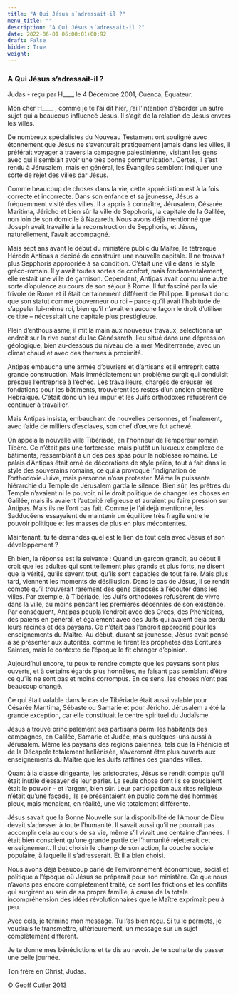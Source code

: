 ```yaml
---
title: "A Qui Jésus s’adressait-il ?"
menu_title: ""
description: "A Qui Jésus s’adressait-il ?"
date: 2022-06-01 06:00:01+00:92
draft: False
hidden: True
weight:
---
```

### A Qui Jésus s’adressait-il ?

Judas - reçu par H____ le 4 Décembre 2001, Cuenca, Équateur.

Mon cher H____ , comme je te l’ai dit hier, j’ai l’intention d’aborder un autre sujet qui a beaucoup influencé Jésus. Il s’agit de la relation de Jésus envers les villes.

De nombreux spécialistes du Nouveau Testament ont souligné avec étonnement que Jésus ne s’aventurait pratiquement jamais dans les villes, il préférait voyager à travers la campagne palestinienne, visitant les gens avec qui il semblait avoir une très bonne communication. Certes, il s’est rendu à Jérusalem, mais en général, les Évangiles semblent indiquer une sorte de rejet des villes par Jésus.

Comme beaucoup de choses dans la vie, cette appréciation est à la fois correcte et incorrecte. Dans son enfance et sa jeunesse, Jésus a fréquemment visité des villes. Il a appris à connaître, Jérusalem, Césarée Maritima, Jéricho et bien sûr la ville de Sepphoris, la capitale de la Galilée, non loin de son domicile à Nazareth. Nous avons déjà mentionné que Joseph avait travaillé à la reconstruction de Sepphoris, et Jésus, naturellement, l’avait accompagné.

Mais sept ans avant le début du ministère public du Maître, le tétrarque Hérode Antipas a décidé de construire une nouvelle capitale. Il ne trouvait plus Sepphoris appropriée à sa condition. C’était une ville dans le style gréco-romain. Il y avait toutes sortes de confort, mais fondamentalement, elle restait une ville de garnison. Cependant, Antipas avait connu une autre sorte d’opulence au cours de son séjour à Rome. Il fut fasciné par la vie frivole de Rome et il était certainement différent de Philippe. Il pensait donc que son statut comme gouverneur ou roi – parce qu’il avait  l’habitude de s’appeler lui-même roi, bien qu’il n’avait en aucune façon le droit d’utiliser ce titre – nécessitait une capitale plus prestigieuse.

Plein d’enthousiasme, il mit la main aux nouveaux travaux, sélectionna un endroit sur la rive ouest du lac Génésareth, lieu situé dans une dépression géologique, bien au-dessous du niveau de la mer Méditerranée, avec un climat chaud et avec des thermes à proximité.

Antipas embaucha une armée d’ouvriers et d’artisans et il entreprit cette grande construction. Mais immédiatement un problème surgit qui conduisit presque l’entreprise à l’échec. Les travailleurs, chargés de creuser les fondations pour les bâtiments, trouvèrent les restes d’un ancien cimetière Hébraïque. C’était donc un lieu impur et les Juifs orthodoxes refusèrent de continuer à travailler.

Mais Antipas insista, embauchant de nouvelles personnes, et finalement, avec l’aide de milliers d’esclaves, son chef d’œuvre fut achevé.

On appela la nouvelle ville Tibériade, en l’honneur de l’empereur romain Tibère. Ce n’était pas une forteresse, mais plutôt un luxueux complexe de bâtiments, ressemblant à un des ces spas pour la noblesse romaine. Le palais d’Antipas était orné de décorations de style païen, tout à fait dans le style des souverains romains, ce qui a provoqué l’indignation de l’orthodoxie Juive, mais personne n’osa protester. Même la puissante hiérarchie du Temple de Jérusalem garda le silence. Bien sûr, les prêtres du Temple n’avaient ni le pouvoir, ni le droit politique de changer les choses en Galilée, mais ils avaient l’autorité religieuse et auraient pu faire pression sur Antipas. Mais ils ne l’ont pas fait. Comme je l’ai déjà mentionné, les Sadducéens essayaient de maintenir un équilibre très fragile entre le pouvoir politique et les masses de plus en plus mécontentes.

Maintenant, tu te demandes quel est le lien de tout cela avec Jésus et son développement ?

Eh bien, la réponse est la suivante : Quand un garçon grandit, au début il croit que les adultes qui sont tellement plus grands et plus forts, ne disent que la vérité, qu’ils savent tout, qu’ils sont capables de tout faire. Mais plus tard, viennent les moments de désillusion. Dans le cas de Jésus, il se rendit compte qu’il trouverait rarement des gens disposés à l’écouter dans les villes. Par exemple, à Tibériade, les Juifs orthodoxes refusèrent de vivre dans la ville, au moins pendant les premières décennies de son existence. Par conséquent, Antipas peupla l’endroit avec des Grecs, des Phéniciens, des païens en général, et également avec des Juifs qui avaient déjà perdu leurs racines et des paysans. Ce n’était pas l’endroit approprié pour les enseignements du Maître. Au début, durant sa jeunesse, Jésus avait pensé à se présenter aux autorités, comme le firent les prophètes des Écritures Saintes, mais le contexte de l’époque le fit changer d’opinion.

Aujourd’hui encore, tu peux te rendre compte que les paysans sont plus ouverts, et à certains égards plus honnêtes, ne faisant pas semblant d’être ce qu’ils ne sont pas et moins corrompus. En ce sens, les choses n’ont pas beaucoup changé.

Ce qui était valable dans le cas de Tibériade était aussi valable pour Césarée Maritima, Sébaste ou Samarie et pour Jéricho. Jérusalem a été la grande exception, car elle constituait le centre spirituel du Judaïsme.

Jésus a trouvé principalement ses partisans parmi les habitants des campagnes, en Galilée, Samarie et Judée, mais quelques-uns aussi à Jérusalem. Même les paysans des régions païennes, tels que la Phénicie et de la Décapole totalement hellénisée, s’avéreront être plus ouverts aux enseignements du Maître que les Juifs raffinés des grandes villes.

Quant à la classe dirigeante, les aristocrates, Jésus se rendit compte qu’il était inutile d’essayer de leur parler. La seule chose dont ils se souciaient était le pouvoir – et l’argent, bien sûr. Leur participation aux rites religieux n’était qu’une façade, ils se présentaient en public comme des hommes pieux, mais menaient, en réalité, une vie totalement différente.

Jésus savait que la Bonne Nouvelle sur la disponibilité de l’Amour de Dieu devait s’adresser  à toute l’humanité. Il savait aussi qu’il ne pourrait pas accomplir cela au cours de sa vie, même s’il vivait une centaine d’années. Il était bien conscient qu’une grande partie de l’humanité rejetterait cet enseignement. Il dut choisir le champ de son action, la couche sociale populaire, à laquelle il s’adresserait. Et il a bien choisi.

Nous avons déjà beaucoup parlé de l’environnement économique, social et politique à l’époque où Jésus se préparait pour son ministère. Ce que nous n’avons pas encore complètement traité, ce sont les frictions et les conflits qui surgirent au sein de sa propre famille, à cause de la totale incompréhension des idées révolutionnaires que le Maître exprimait peu à peu.

Avec cela, je termine mon message. Tu l’as bien reçu. Si tu le permets, je voudrais te transmettre, ultérieurement, un message sur un sujet complètement différent.

Je te donne mes bénédictions et te dis au revoir. Je te souhaite de passer une belle journée.

Ton frère en Christ, Judas.

© Geoff Cutler 2013